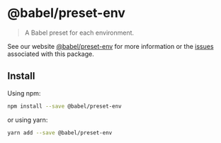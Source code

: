 # @babel/preset-env

> A Babel preset for each environment.

See our website [@babel/preset-env](https://new.babeljs.io/docs/en/next/babel-preset-env.html) for more information or the [issues](https://github.com/babel/babel/issues?utf8=%E2%9C%93&q=is%3Aissue+label%3A%22pkg%3A%20preset-env%22) associated with this package.

## Install

Using npm:

```sh
npm install --save @babel/preset-env
```

or using yarn:

```sh
yarn add --save @babel/preset-env
```
